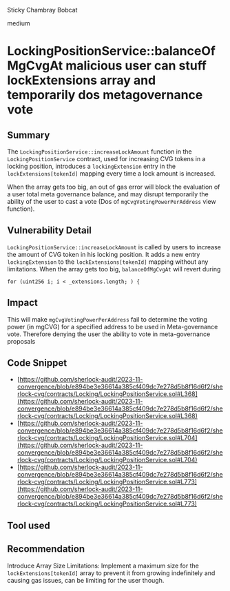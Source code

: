Sticky Chambray Bobcat

medium

# LockingPositionService::balanceOfMgCvgAt malicious user can stuff lockExtensions array and temporarily dos metagovernance vote

## Summary

The `LockingPositionService::increaseLockAmount` function in the `LockingPositionService` contract, used for increasing CVG tokens in a locking position, introduces a `lockingExtension` entry in the `lockExtensions[tokenId]` mapping every time a lock amount is increased. 

When the array gets too big, an out of gas error will block the evaluation of a user total meta governance balance, and may disrupt temporarily the ability of the user to cast a vote (Dos of `mgCvgVotingPowerPerAddress` view function).

## Vulnerability Detail

`LockingPositionService::increaseLockAmount` is called by users to increase the amount of CVG token in his locking position. It adds a new entry `lockingExtension` to the `lockExtensions[tokenId]` mapping without any limitations. When the array gets too big, `balanceOfMgCvgAt` will revert during 
```solidity
for (uint256 i; i < _extensions.length; ) {
```

## Impact

This will make `mgCvgVotingPowerPerAddress` fail to determine the voting power (in mgCVG) for a specified address to be used in Meta-governance vote. Therefore denying the user the ability to vote in meta-governance proposals

## Code Snippet

- [https://github.com/sherlock-audit/2023-11-convergence/blob/e894be3e36614a385cf409dc7e278d5b8f16d6f2/sherlock-cvg/contracts/Locking/LockingPositionService.sol#L368](https://github.com/sherlock-audit/2023-11-convergence/blob/e894be3e36614a385cf409dc7e278d5b8f16d6f2/sherlock-cvg/contracts/Locking/LockingPositionService.sol#L368)
- [https://github.com/sherlock-audit/2023-11-convergence/blob/e894be3e36614a385cf409dc7e278d5b8f16d6f2/sherlock-cvg/contracts/Locking/LockingPositionService.sol#L704](https://github.com/sherlock-audit/2023-11-convergence/blob/e894be3e36614a385cf409dc7e278d5b8f16d6f2/sherlock-cvg/contracts/Locking/LockingPositionService.sol#L704)
- [https://github.com/sherlock-audit/2023-11-convergence/blob/e894be3e36614a385cf409dc7e278d5b8f16d6f2/sherlock-cvg/contracts/Locking/LockingPositionService.sol#L773](https://github.com/sherlock-audit/2023-11-convergence/blob/e894be3e36614a385cf409dc7e278d5b8f16d6f2/sherlock-cvg/contracts/Locking/LockingPositionService.sol#L773)

## Tool used

## Recommendation

Introduce Array Size Limitations: Implement a maximum size for the `lockExtensions[tokenId]` array to prevent it from growing indefinitely and causing gas issues, can be limiting for the user though.